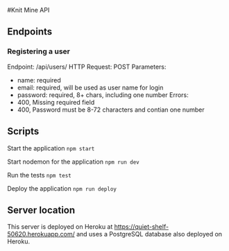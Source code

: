 #Knit Mine API

## Endpoints

### Registering a user
Endpoint: /api/users/ 
HTTP Request: POST
Parameters: 
- name: required
- email: required, will be used as user name for login
- password: required, 8+ chars, including one number
Errors: 
- 400, Missing required field
- 400, Password must be 8-72 characters and contian one number

## Scripts

Start the application `npm start`

Start nodemon for the application `npm run dev`

Run the tests `npm test`

Deploy the application `npm run deploy`

## Server location

This server is deployed on Heroku at https://quiet-shelf-50620.herokuapp.com/ and uses a PostgreSQL database also deployed on Heroku. 